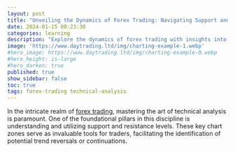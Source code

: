 ```yaml
---
layout: post
title: "Unveiling the Dynamics of Forex Trading: Navigating Support and Resistance Levels"
date: 2024-01-15 00:23:30
categories: learning
description: "Explore the dynamics of forex trading with insights into crucial support and resistance levels. Learn effective strategies for informed decision-making in volatile markets."
image: 'https://www.daytrading.ltd/img/charting-example-1.webp'
#hero_image: https://www.daytrading.ltd/img/charting-example-0.webp
#hero_height: is-large
#hero_darken: true
published: true
show_sidebar: false
toc: true
tags: forex-trading technical-analysis
---
```


In the intricate realm of <a href="https://www.daytrading.ltd/learning/what-is-forex-trading">forex trading</a>, mastering the art of technical analysis is paramount. One of the foundational pillars in this discipline is understanding and utilizing support and resistance levels. These key chart zones serve as invaluable tools for traders, facilitating the identification of potential trend reversals or continuations.